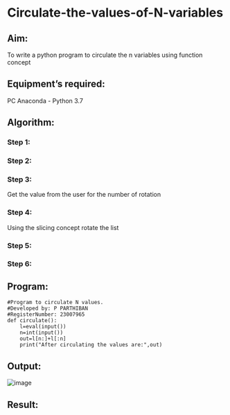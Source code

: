 # Circulate-the-values-of-N-variables
## Aim:
To write a python program to circulate the n variables using function concept
## Equipment’s required:
PC
Anaconda - Python 3.7
## Algorithm: 
### Step 1: 
### Step 2: 
### Step 3: 
Get the value from the user for the number of rotation
### Step 4: 
Using the slicing concept rotate the list

### Step 5: 
### Step 6: 
## Program:
```
#Program to circulate N values.
#Developed by: P PARTHIBAN
#RegisterNumber: 23007965
def circulate():
    l=eval(input())
    n=int(input())
    out=l[n:]+l[:n]
    print("After circulating the values are:",out)
```
    

## Output:
![image](https://github.com/23007965/Circulate-the-values-of-N-variables/assets/138971238/a696f28a-c249-4521-8563-2d54e9d38dec)




## Result:
